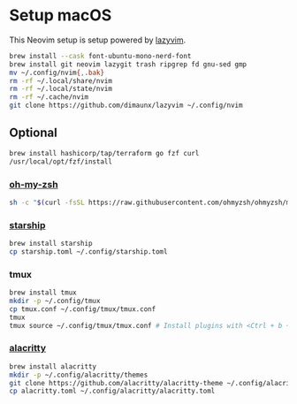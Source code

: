 # Setup macOS

This Neovim setup is setup powered by [lazyvim].

```sh
brew install --cask font-ubuntu-mono-nerd-font
brew install git neovim lazygit trash ripgrep fd gnu-sed gmp
mv ~/.config/nvim{,.bak}
rm -rf ~/.local/share/nvim
rm -rf ~/.local/state/nvim
rm -rf ~/.cache/nvim
git clone https://github.com/dimaunx/lazyvim ~/.config/nvim
```

## Optional

```sh
brew install hashicorp/tap/terraform go fzf curl
/usr/local/opt/fzf/install
```

### [oh-my-zsh]

```sh
sh -c "$(curl -fsSL https://raw.githubusercontent.com/ohmyzsh/ohmyzsh/master/tools/install.sh)"
```

### [starship]

```sh
brew install starship
cp starship.toml ~/.config/starship.toml
```

### tmux

```sh
brew install tmux
mkdir -p ~/.config/tmux
cp tmux.conf ~/.config/tmux/tmux.conf
tmux
tmux source ~/.config/tmux/tmux.conf # Install plugins with <Ctrl + b + I>
```

### [alacritty]

```sh
brew install alacritty
mkdir -p ~/.config/alacritty/themes
git clone https://github.com/alacritty/alacritty-theme ~/.config/alacritty/themes
cp alacritty.toml ~/.config/alacritty/alacritty.toml
```

<!--links-->

[lazyvim]: https://www.lazyvim.org

[oh-my-zsh]: https://ohmyz.sh

[starship]: https://starship.rs

[alacritty]: https://github.com/alacritty/alacritty
